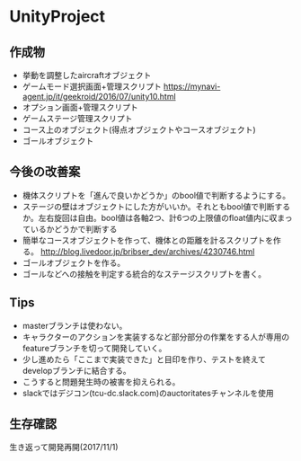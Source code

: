 # UnityProject
## 作成物
- 挙動を調整したaircraftオブジェクト
- ゲームモード選択画面+管理スクリプト
https://mynavi-agent.jp/it/geekroid/2016/07/unity10.html
- オプション画面+管理スクリプト
- ゲームステージ管理スクリプト
- コース上のオブジェクト(得点オブジェクトやコースオブジェクト)
- ゴールオブジェクト
## 今後の改善案
- 機体スクリプトを「進んで良いかどうか」のbool値で判断するようにする。
- ステージの壁はオブジェクトにした方がいいか。それともbool値で判断するか。左右旋回は自由。bool値は各軸2つ、計6つの上限値のfloat値内に収まっているかどうかで判断する
- 簡単なコースオブジェクトを作って、機体との距離を計るスクリプトを作る。
http://blog.livedoor.jp/bribser_dev/archives/4230746.html
- ゴールオブジェクトを作る。
- ゴールなどへの接触を判定する統合的なステージスクリプトを書く。
## Tips
- masterブランチは使わない。
- キャラクターのアクションを実装するなど部分部分の作業をする人が専用のfeatureブランチを切って開発していく。
- 少し進めたら「ここまで実装できた」と目印を作り、テストを終えてdevelopブランチに結合する。
- こうすると問題発生時の被害を抑えられる。
- slackではデジコン(tcu-dc.slack.com)のauctoritatesチャンネルを使用

## 生存確認
生き返って開発再開(2017/11/1)
